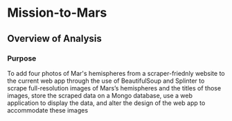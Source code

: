 # Mission-to-Mars

## Overview of Analysis

### Purpose 

To add four photos of Mar's hemispheres from a scraper-friednly website to the current web app through the use of BeautifulSoup and Splinter to scrape full-resolution images of Mars’s hemispheres and the titles of those images, store the scraped data on a Mongo database, use a web application to display the data, and alter the design of the web app to accommodate these images 
